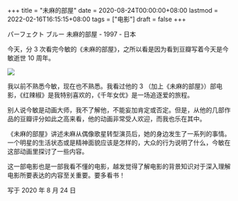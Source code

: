+++
title = "未麻的部屋"
date = 2020-08-24T00:00:00+08:00
lastmod = 2022-02-16T16:15:15+08:00
tags = ["电影"]
draft = false
+++

パーフェクト ブルー 未麻的部屋 - 1997 - 日本

今天，分 3 次看完今敏的《未麻的部屋》，之所以看是因为看到豆瓣写着今天是今敏逝世 10
周年。

![](/films/jinmin.jpeg "")

我以前不熟悉今敏，现在也不熟悉。我看过他的 3
（加上《未麻的部屋》）部电影，《红辣椒》是我特别喜欢的，《千年女优》是一场追逐爱的旅程。

别人说今敏是动画大师，我不了解他，不能妄加肯定或否定。但是，从他的几部作品的豆瓣评分如此之高来看，他的动画非常受人欢迎，而我也乐在其中。

《未麻的部屋》讲述未麻从偶像歌星转型演员后，她的身边发生了一系列的事情。一个明星的生活状态或是精神面貌应该是怎样的，大众的行为说明了什么，今敏在这部动画里探讨了一些内容。

这一部电影也是一部我看不懂的电影，越发觉得了解电影的背景知识对于深入理解电影所要表达的内容至关重要。要多看书！

写于 2020 年 8 月 24 日